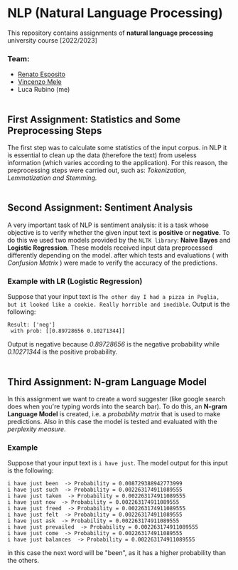 # NLP (Natural Language Processing)
This repository contains assignments of **natural language processing** university course [2022/2023]

### Team:
- [Renato Esposito](https://github.com/RenatoEsposito1999)
- [Vincenzo Mele](https://github.com/VincenzoMele)
- Luca Rubino (me)
<br></br>
## First Assignment: Statistics and Some Preprocessing Steps
The first step was to calculate some statistics of the input corpus.
in NLP it is essential to clean up the data (therefore the text) from useless information (which varies according to the application). For this reason, the preprocessing steps were carried out, such as: <i>Tokenization, Lemmatization and Stemming.</i>
<br></br>
## Second Assignment: Sentiment Analysis
A very important task of NLP is sentiment analysis: it is a task whose objective is to verify whether the given input text is  **positive** or  **negative**. To do this we used two models provided by the  `NLTK library`: **Naive Bayes** and **Logistic Regression**. These models received input data preprocessed differently depending on the model. after which tests and evaluations ( with <i>Confusion Matrix</i> ) were made to verify the accuracy of the predictions.

### Example with LR (Logistic Regression)
Suppose that your input text is `The other day I had a pizza in Puglia, but it looked like a cookie. Really horrible and inedible`.
Output is the following:
```
Result: ['neg']
 with prob: [[0.89728656 0.10271344]]
 ```
Output is negative because <i>0.89728656</i> is the negative probability while <i>0.10271344</i> is the positive probability.
<br></br>
 

## Third Assignment: N-gram Language Model
In this assignment we want to create a word suggester (like google search does when you're typing words into the search bar). To do this, an <b>N-gram Language Model</b> is created, i.e. a <i>probability matrix</i> that is used to make predictions. Also in this case the model is tested and evaluated with the <i>perplexity measure</i>.

### Example
Suppose that your input text is `i have just`. The model output for this input is the following:
```
i have just been  -> Probability = 0.008729388942773999
i have just such  -> Probability = 0.002263174911089555
i have just taken  -> Probability = 0.002263174911089555
i have just now  -> Probability = 0.002263174911089555
i have just freed  -> Probability = 0.002263174911089555
i have just felt  -> Probability = 0.002263174911089555
i have just ask  -> Probability = 0.002263174911089555
i have just prevailed  -> Probability = 0.002263174911089555
i have just come  -> Probability = 0.002263174911089555
i have just balances  -> Probability = 0.002263174911089555
```
in this case the next word will be "been", as it has a higher probability than the others.
